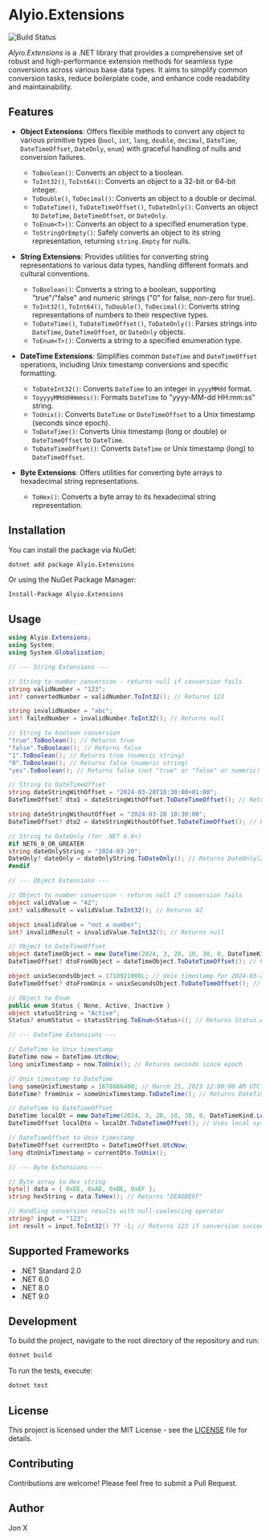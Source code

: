 # Alyio.Extensions

![Build Status](https://github.com/ousiax/Alyio.Extensions/actions/workflows/ci.yml/badge.svg?branch=main)

*Alyio.Extensions* is a .NET library that provides a comprehensive set of robust and high-performance extension methods for seamless type conversions across various base data types. It aims to simplify common conversion tasks, reduce boilerplate code, and enhance code readability and maintainability.

## Features

-   **Object Extensions**: Offers flexible methods to convert any object to various primitive types (`bool`, `int`, `long`, `double`, `decimal`, `DateTime`, `DateTimeOffset`, `DateOnly`, `enum`) with graceful handling of nulls and conversion failures.
    *   `ToBoolean()`: Converts an object to a boolean.
    *   `ToInt32()`, `ToInt64()`: Converts an object to a 32-bit or 64-bit integer.
    *   `ToDouble()`, `ToDecimal()`: Converts an object to a double or decimal.
    *   `ToDateTime()`, `ToDateTimeOffset()`, `ToDateOnly()`: Converts an object to `DateTime`, `DateTimeOffset`, or `DateOnly`.
    *   `ToEnum<T>()`: Converts an object to a specified enumeration type.
    *   `ToStringOrEmpty()`: Safely converts an object to its string representation, returning `string.Empty` for nulls.

-   **String Extensions**: Provides utilities for converting string representations to various data types, handling different formats and cultural conventions.
    *   `ToBoolean()`: Converts a string to a boolean, supporting "true"/"false" and numeric strings ("0" for false, non-zero for true).
    *   `ToInt32()`, `ToInt64()`, `ToDouble()`, `ToDecimal()`: Converts string representations of numbers to their respective types.
    *   `ToDateTime()`, `ToDateTimeOffset()`, `ToDateOnly()`: Parses strings into `DateTime`, `DateTimeOffset`, or `DateOnly` objects.
    *   `ToEnum<T>()`: Converts a string to a specified enumeration type.

-   **DateTime Extensions**: Simplifies common `DateTime` and `DateTimeOffset` operations, including Unix timestamp conversions and specific formatting.
    *   `ToDateInt32()`: Converts `DateTime` to an integer in `yyyyMMdd` format.
    *   `ToyyyyMMddHHmmss()`: Formats `DateTime` to "yyyy-MM-dd HH:mm:ss" string.
    *   `ToUnix()`: Converts `DateTime` or `DateTimeOffset` to a Unix timestamp (seconds since epoch).
    *   `ToDateTime()`: Converts Unix timestamp (long or double) or `DateTimeOffset` to `DateTime`.
    *   `ToDateTimeOffset()`: Converts `DateTime` or Unix timestamp (long) to `DateTimeOffset`.

-   **Byte Extensions**: Offers utilities for converting byte arrays to hexadecimal string representations.
    *   `ToHex()`: Converts a byte array to its hexadecimal string representation.

## Installation

You can install the package via NuGet:

```bash
dotnet add package Alyio.Extensions
```

Or using the NuGet Package Manager:

```
Install-Package Alyio.Extensions
```

## Usage

```csharp
using Alyio.Extensions;
using System;
using System.Globalization;

// --- String Extensions ---

// String to number conversion - returns null if conversion fails
string validNumber = "123";
int? convertedNumber = validNumber.ToInt32(); // Returns 123

string invalidNumber = "abc";
int? failedNumber = invalidNumber.ToInt32(); // Returns null

// String to boolean conversion
"true".ToBoolean(); // Returns true
"false".ToBoolean(); // Returns false
"1".ToBoolean(); // Returns true (numeric string)
"0".ToBoolean(); // Returns false (numeric string)
"yes".ToBoolean(); // Returns false (not "true" or "false" or numeric)

// String to DateTimeOffset
string dateStringWithOffset = "2024-03-20T10:30:00+01:00";
DateTimeOffset? dto1 = dateStringWithOffset.ToDateTimeOffset(); // Returns DateTimeOffset with +01:00 offset

string dateStringWithoutOffset = "2024-03-20 10:30:00";
DateTimeOffset? dto2 = dateStringWithoutOffset.ToDateTimeOffset(); // Returns DateTimeOffset with local system's offset

// String to DateOnly (for .NET 6.0+)
#if NET6_0_OR_GREATER
string dateOnlyString = "2024-03-20";
DateOnly? dateOnly = dateOnlyString.ToDateOnly(); // Returns DateOnly(2024, 3, 20)
#endif

// --- Object Extensions ---

// Object to number conversion - returns null if conversion fails
object validValue = "42";
int? validResult = validValue.ToInt32(); // Returns 42

object invalidValue = "not a number";
int? invalidResult = invalidValue.ToInt32(); // Returns null

// Object to DateTimeOffset
object dateTimeObject = new DateTime(2024, 3, 20, 10, 30, 0, DateTimeKind.Utc);
DateTimeOffset? dtoFromObject = dateTimeObject.ToDateTimeOffset(); // Returns DateTimeOffset with UTC offset

object unixSecondsObject = 1710921000L; // Unix timestamp for 2024-03-20 10:30:00 UTC
DateTimeOffset? dtoFromUnix = unixSecondsObject.ToDateTimeOffset(); // Returns DateTimeOffset for 2024-03-20 10:30:00 UTC

// Object to Enum
public enum Status { None, Active, Inactive }
object statusString = "Active";
Status? enumStatus = statusString.ToEnum<Status>(); // Returns Status.Active

// --- DateTime Extensions ---

// DateTime to Unix timestamp
DateTime now = DateTime.UtcNow;
long unixTimestamp = now.ToUnix(); // Returns seconds since epoch

// Unix timestamp to DateTime
long someUnixTimestamp = 1678886400; // March 15, 2023 12:00:00 AM UTC
DateTime? fromUnix = someUnixTimestamp.ToDateTime(); // Returns DateTime for March 15, 2023 12:00:00 AM UTC

// DateTime to DateTimeOffset
DateTime localDt = new DateTime(2024, 3, 20, 10, 30, 0, DateTimeKind.Local);
DateTimeOffset localDto = localDt.ToDateTimeOffset(); // Uses local system's offset

// DateTimeOffset to Unix timestamp
DateTimeOffset currentDto = DateTimeOffset.UtcNow;
long dtoUnixTimestamp = currentDto.ToUnix();

// --- Byte Extensions ---

// Byte array to Hex string
byte[] data = { 0xDE, 0xAD, 0xBE, 0xEF };
string hexString = data.ToHex(); // Returns "DEADBEEF"

// Handling conversion results with null-coalescing operator
string? input = "123";
int result = input.ToInt32() ?? -1; // Returns 123 if conversion succeeds, -1 if it fails
```

## Supported Frameworks

-   .NET Standard 2.0
-   .NET 6.0
-   .NET 8.0
-   .NET 9.0

## Development

To build the project, navigate to the root directory of the repository and run:

```bash
dotnet build
```

To run the tests, execute:

```bash
dotnet test
```

## License

This project is licensed under the MIT License - see the [LICENSE](LICENSE) file for details.

## Contributing

Contributions are welcome! Please feel free to submit a Pull Request.

## Author

Jon X
